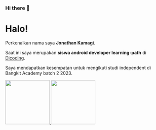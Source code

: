 ### Hi there 👋

<!--
**JonathanAlzndr/JonathanAlzndr** is a ✨ _special_ ✨ repository because its `README.md` (this file) appears on your GitHub profile.

Here are some ideas to get you started:

- 🔭 I’m currently working on ...
- 🌱 I’m currently learning ...
- 👯 I’m looking to collaborate on ...
- 🤔 I’m looking for help with ...
- 💬 Ask me about ...
- 📫 How to reach me: ...
- 😄 Pronouns: ...
- ⚡ Fun fact: ...
-->

# Halo! 

Perkenalkan nama saya **Jonathan Kamagi**.

Saat ini saya merupakan **siswa android developer learning-path** di [Dicoding](https://www.dicoding.com/).  

Saya mendapatkan kesempatan untuk mengikuti studi independent di Bangkit Academy batch 2 2023.

<p align="left">
<a href="https://github.com/JonathanAlzndr">
  <img height="140em" src="https://github-readme-stats-eight-theta.vercel.app/api?username=JonathanAlzndr&show_icons=true&theme=algolia&include_all_commits=true&count_private=true"/>
  <img height="140em" src="https://github-readme-stats-eight-theta.vercel.app/api/top-langs/?username=JonathanAlzndr&layout=compact&langs_count=8&theme=algolia"/>
</a>
</p>
